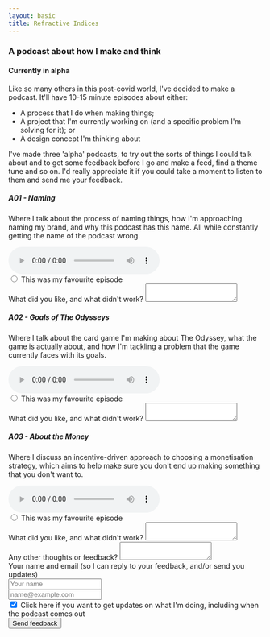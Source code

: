 ```yaml
---
layout: basic
title: Refractive Indices
---
```

### A podcast about how I make and think
#### Currently in alpha

Like so many others in this post-covid world, I've decided to make a podcast. It'll have 10-15 minute episodes about either:
* A process that I do when making things;
* A project that I'm currently working on (and a specific problem I'm solving for it); or
* A design concept I'm thinking about

I've made three 'alpha' podcasts, to try out the sorts of things I could talk about and to get some feedback before I go and make a feed, find a theme tune and so on. I'd really appreciate it if you could take a moment to listen to them and send me your feedback.

<form action="#" onsubmit="doSubmitPodcastForm(this); return false">
  <div class="row">
    <div class="col-md-4 mb-2">
      <div class="card">
        <div class="card-header bg-info text-white">
          <h5 class="card-title mb-0">A01 - Naming</h5>
        </div>
        <div class="card-body">
          <p class="card-text">
            Where I talk about the process of naming things, how I'm approaching naming my brand, and why this podcast has this name. All while constantly getting the name of the podcast wrong.
          </p>
          <audio controls>
            <source src="./a01 - naming.mp3" type="audio/mpeg">
            Your browser does not support the audio element.
          </audio>
          <div class="form-check mt-2">
            <input class="form-check-input" type="radio" name="favouriteEpisode" id="favouriteEpisode1" value="1">
            <label class="form-check-label" for="favouriteEpisode1">
              This was my favourite episode
            </label>
          </div>
          <div class="form-group mt-2">
            <label for="episode1Feedback">What did you like, and what didn't work?</label>
            <textarea class="form-control" name="episode1Feedback" id="episode1Feedback" rows="2"></textarea>
          </div>
        </div>
      </div>
    </div>
    <div class="col-md-4 mb-2">
      <div class="card">
        <div class="card-header bg-info text-white">
          <h5 class="card-title mb-0">A02 - Goals of The Odysseys</h5>
        </div>
        <div class="card-body">
          <p class="card-text">
            Where I talk about the card game I'm making about The Odyssey, what the game is
            actually about, and how I'm tackling a problem that the game currently faces with
            its goals.
          </p>
          <audio controls>
            <source src="./a02 - odysseys goals.mp3" type="audio/mpeg">
            Your browser does not support the audio element.
          </audio>
          <div class="form-check mt-2">
            <input class="form-check-input" type="radio" name="favouriteEpisode" id="favouriteEpisode2" value="2">
            <label class="form-check-label" for="favouriteEpisode2">
              This was my favourite episode
            </label>
          </div>
          <div class="form-group mt-2">
            <label for="episode2Feedback">What did you like, and what didn't work?</label>
            <textarea class="form-control" name="episode2Feedback" id="episode2Feedback" rows="2"></textarea>
          </div>
        </div>
      </div>
    </div>
    <div class="col-md-4">
      <div class="card">
        <div class="card-header bg-info text-white">
          <h5 class="card-title mb-0">A03 - About the Money</h5>
        </div>
        <div class="card-body">
          <p class="card-text">
            Where I discuss an incentive-driven approach to choosing a monetisation strategy,
            which aims to help make sure you don't end up making something that you don't want to.
          </p>
          <audio controls>
            <source src="./a03 - monetisation.mp3" type="audio/mpeg">
            Your browser does not support the audio element.
          </audio>
          <div class="form-check mt-2">
            <input class="form-check-input" type="radio" name="favouriteEpisode" id="favouriteEpisode3" value="3">
            <label class="form-check-label" for="favouriteEpisode3">
              This was my favourite episode
            </label>
          </div>
          <div class="form-group mt-2">
            <label for="episode3Feedback">What did you like, and what didn't work?</label>
            <textarea class="form-control" name="episode3Feedback" id="episode3Feedback" rows="2"></textarea>
          </div>
        </div>
      </div>
    </div>
  </div>
  <div class="row">
    <div class="col-md-6 offset-md-3">
      <div class="form-group mt-2">
        <label for="overallFeedback">Any other thoughts or feedback?</label>
        <textarea class="form-control" name="overallFeedback" id="overallFeedback" rows="2"></textarea>
      </div>
      <div class="form-group">
        <label for="email">Your name and email (so I can reply to your feedback, and/or send you updates)</label>
        <div class="row">
          <div class="col">
            <input type="text" class="form-control" name="name" placeholder="Your name">
          </div>
          <div class="col">
            <input type="email" class="form-control" name="email" id="email" placeholder="name@example.com">
          </div>
        </div>
      </div>
      <div class="form-check">
        <input class="form-check-input" name="subscribe" type="checkbox" checked>
        <label class="form-check-label" for="subscribe">
          Click here if you want to get updates on what I'm doing, including when the podcast comes out
        </label>
      </div>
      <div class="text-center mb-4 mt-2">
        <input id="question-form-submit" type="submit"
          class="btn btn-primary"
          value="Send feedback" />
      </div>
    </div>
  </div>

</form>

<script>
  function doSubmitPodcastForm(form) {
    var data = new FormData(form);
    xhr = new XMLHttpRequest();
    var url = "https://discordapp.com/api/webhooks/762818216338653184/Fk_8oiiK2Gbr9xGOuVittd58zRZ485Wri8DnnZsRDdA4_6sKfVp2Swm7B_Lcwy4CpvEw";
    xhr.open("POST", url, true);
    xhr.setRequestHeader("Content-type", "application/json");
    xhr.onreadystatechange = function() {
      window.location.href = "http://pdyxs.wtf/podcast/submitted";
    };
    var jsonString = JSON.stringify({
      content: "Podcast Feedback from " + data.get("name") + " (" + data.get("email") + "):",
      "embeds": [
        {
          "title": "Episode 1 Feedback",
          "description": data.get("episode1Feedback"),
          "color": 7506394
        },
        {
          "title": "Episode 2 Feedback",
          "description": data.get("episode2Feedback"),
          "color": 7506394
        },
        {
          "title": "Episode 3 Feedback",
          "description": data.get("episode3Feedback"),
          "color": 7506394
        },
        {
          "title": "Overall Things",
          "description": "Favourite Episode: " + data.get("favouriteEpisode"),
          "fields": [
            {
              "name": "Feedback",
              "value": data.get("overallFeedback").length > 0 ? data.get("overallFeedback") : "(none)"
            }
          ],
          "color": 15746887,
          "footer": {
            "text": "Subscribe: " + (data.get("subscribe") == "on")
          }
        }
      ]
    });
    xhr.send(jsonString);
  }
</script>
